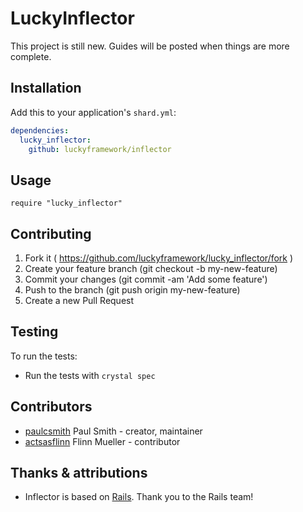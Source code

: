 # LuckyInflector

This project is still new. Guides will be posted when things are more complete.

## Installation

Add this to your application's `shard.yml`:

```yaml
dependencies:
  lucky_inflector:
    github: luckyframework/inflector
```

## Usage

```crystal
require "lucky_inflector"
```

## Contributing

1. Fork it ( https://github.com/luckyframework/lucky_inflector/fork )
2. Create your feature branch (git checkout -b my-new-feature)
3. Commit your changes (git commit -am 'Add some feature')
4. Push to the branch (git push origin my-new-feature)
5. Create a new Pull Request

## Testing

To run the tests:
* Run the tests with `crystal spec`

## Contributors

- [paulcsmith](https://github.com/paulcsmith) Paul Smith - creator, maintainer
- [actsasflinn](https://github.com/actsasflinn) Flinn Mueller - contributor

## Thanks & attributions

* Inflector is based on [Rails](https://github.com/rails/rails). Thank you to the Rails team!

